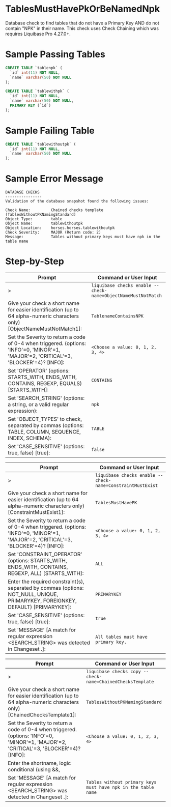 # TablesMustHavePkOrBeNamedNpk

Database check to find tables that do not have a Primary Key AND do not contain "NPK" in their name.
This check uses Check Chaining which was requires Liquibase Pro 4.27.0+.

# Sample Passing Tables
``` sql
CREATE TABLE `tablenpk` (
  `id` int(11) NOT NULL,
  `name` varchar(50) NOT NULL
);
```

``` sql
CREATE TABLE `tablewithpk` (
  `id` int(11) NOT NULL,
  `name` varchar(50) NOT NULL,
  PRIMARY KEY (`id`)
);
```

# Sample Failing Table
``` sql
CREATE TABLE `tablewithoutpk` (
  `id` int(11) NOT NULL,
  `name` varchar(50) NOT NULL
);
```

# Sample Error Message
```
DATABASE CHECKS
----------------
Validation of the database snapshot found the following issues:

Check Name:         Chained checks template (TablesWithoutPKNamingStandard)
Object Type:        table
Object Name:        tablewithoutpk
Object Location:    horses.horses.tablewithoutpk
Check Severity:     MAJOR (Return code: 2)
Message:            Tables without primary keys must have npk in the table name
```
# Step-by-Step

| Prompt | Command or User Input |
| ------ | ----------------------|
| > | `liquibase checks enable --check-name=ObjectNameMustNotMatch` |
| Give your check a short name for easier identification (up to 64 alpha-numeric characters only) [ObjectNameMustNotMatch1]: | `TablenameContainsNPK` |
| Set the Severity to return a code of 0-4 when triggered. (options: 'INFO'=0, 'MINOR'=1, 'MAJOR'=2, 'CRITICAL'=3, 'BLOCKER'=4)? [INFO]: | `<Choose a value: 0, 1, 2, 3, 4>` |
| Set 'OPERATOR' (options: STARTS_WITH, ENDS_WITH, CONTAINS, REGEXP, EQUALS) [STARTS_WITH]: | `CONTAINS` |
| Set 'SEARCH_STRING' (options: a string, or a valid regular expression): | `npk` |
| Set 'OBJECT_TYPES' to check, separated by commas (options: TABLE, COLUMN, SEQUENCE, INDEX, SCHEMA): | `TABLE` |
| Set 'CASE_SENSITIVE' (options: true, false) [true]: | `false` |

| Prompt | Command or User Input |
| ------ | ----------------------|
| > | `liquibase checks enable --check-name=ConstraintMustExist` |
| Give your check a short name for easier identification (up to 64 alpha-numeric characters only) [ConstraintMustExist1]: | `TablesMustHavePK` |
| Set the Severity to return a code of 0-4 when triggered. (options: 'INFO'=0, 'MINOR'=1, 'MAJOR'=2, 'CRITICAL'=3, 'BLOCKER'=4)? [INFO]: | `<Choose a value: 0, 1, 2, 3, 4>` |
| Set 'CONSTRAINT_OPERATOR' (options: STARTS_WITH, ENDS_WITH, CONTAINS, REGEXP, ALL) [STARTS_WITH]: | `ALL` |
| Enter the required constraint(s), separated by commas (options: NOT_NULL, UNIQUE, PRIMARYKEY, FOREIGNKEY, DEFAULT) [PRIMARYKEY]: | `PRIMARYKEY` |
| Set 'CASE_SENSITIVE' (options: true, false) [true]: | `true` |
| Set 'MESSAGE' [A match for regular expression <SEARCH_STRING> was detected in Changeset <CHANGESET>.]: | `All tables must have primary key.` |

| Prompt | Command or User Input |
| ------ | ----------------------|
| > | `liquibase checks copy --check-name=ChainedChecksTemplate` |
| Give your check a short name for easier identification (up to 64 alpha-numeric characters only) [ChainedChecksTemplate1]: | `TablesWithoutPKNamingStandard` |
| Set the Severity to return a code of 0-4 when triggered. (options: 'INFO'=0, 'MINOR'=1, 'MAJOR'=2, 'CRITICAL'=3, 'BLOCKER'=4)? [INFO]: | `<Choose a value: 0, 1, 2, 3, 4>` |
| Enter the shortname, logic conditional (using &&, ||, !), and optional (groupings) for your checks. Example: "(shortname1 && shortname2) || shortname3": | `TablesMustHavePK && TablenameContainsNPK` |
| Set 'MESSAGE' [A match for regular expression <SEARCH_STRING> was detected in Changeset <CHANGESET>.]: | `Tables without primary keys must have npk in the table name` |